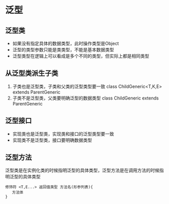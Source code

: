 # 泛型

## 泛型类
* 如果没有指定具体的数据类型，此时操作类型是Object
* 泛型的类型参数只能是类类型，不能是基本数据类型
* 泛型类型在逻辑上可以看成是多个不同的类型，但实际上都是相同类型

## 从泛型类派生子类
1. 子类也是泛型类，子类和父类的泛型类型要一致 class ChildGeneric<T,K,E> extends ParentGeneric<T>
2. 子类不是泛型类，父类要明确泛型的数据类型   class ChildGeneric<T> extends ParentGeneric<String>

## 泛型接口
* 实现类也是泛型类，实现类和接口的泛型类型要一致
* 实现类不是泛型类，接口要明确数据类型


## 泛型方法
泛型类是在实例化类的时候指明泛型的具体类型，泛型方法是在调用方法的时候指明泛型的具体类型
```
修饰符 <T,E...> 返回值类型 方法名(形参列表){
   方法体
}
```